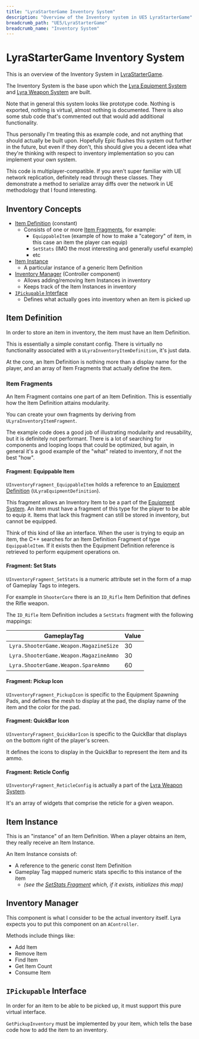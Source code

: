 ```yaml
---
title: "LyraStarterGame Inventory System"
description: "Overview of the Inventory system in UE5 LyraStarterGame"
breadcrumb_path: "UE5/LyraStarterGame"
breadcrumb_name: "Inventory System"
---
```



# LyraStarterGame Inventory System

This is an overview of the Inventory System in [LyraStarterGame](/UE5/LyraStarterGame/).

The Inventory System is the base upon which the
[Lyra Equipment System](/UE5/LyraStarterGame/Equipment/) and
[Lyra Weapon System](/UE5/LyraStarterGame/Weapons/) are built.

Note that in general this system looks like prototype code.  Nothing is exported, nothing is virtual,
almost nothing is documented.  There is also some stub code that's commented out that would
add additional functionality.

Thus personally I'm treating this as example code, and not anything that should actually be built
upon.  Hopefully Epic flushes this system out further in the future, but even if they don't,
this should give you a decent idea what they're thinking with respect to inventory implementation
so you can implement your own system.

This code is multiplayer-compatible.  If you aren't super familiar with UE network replication,
definitely read through these classes.  They demonstrate a method to serialize array diffs over the
network in UE methodology that I found interesting.


## Inventory Concepts

- [Item Definition](#ItemDefinition) (constant)
  - Consists of one or more [Item Fragments](#ItemFragments), for example:
    - `EquippableItem` (example of how to make a "category" of item, in this case an item the player can equip)
    - `SetStats` (IMO the most interesting and generally useful example)
    - etc
- [Item Instance](#ItemInstance)
  - A particular instance of a generic Item Definition
- [Inventory Manager](#InventoryManager) (Controller component)
  - Allows adding/removing Item Instances in inventory
  - Keeps track of the Item Instances in inventory
- [`IPickupable` Interface](#IPickupable)
  - Defines what actually goes into inventory when an item is picked up


<a id="ItemDefinition"></a>
## Item Definition

In order to store an item in inventory, the item must have an Item Definition.

This is essentially a simple constant config.  There is virtually no functionality associated with
a `ULyraInventoryItemDefinition`, it's just data.

At the core, an Item Definition is nothing more than a display name for the player, and an
array of Item Fragments that actually define the item.


<a id="ItemFragments"></a>
### Item Fragments

An Item Fragment contains one part of an Item Definition.
This is essentially how the Item Definition attains modularity.

You can create your own fragments by deriving from `ULyraInventoryItemFragment`.

The example code does a good job of illustrating modularity and reusability, but it is definitely not
performant.  There is a lot of searching for components and looping loops that could be optimized,
but again, in general it's a good example of the "what" related to inventory, if not the best "how".


#### Fragment: Equippable Item

`UInventoryFragment_EquippableItem` holds a reference to an
[Equipment Definition](/UE5/LyraStarterGame/Equipment/#EquipmentDefinition)
(`ULyraEquipmentDefinition`).

This fragment allows an Inventory Item to be a part of the
[Equipment System](/UE5/LyraStarterGame/Equipment/).
An item must have a fragment of this type for the player to be able to equip it.
Items that lack this fragment can still be stored in inventory, but cannot be equipped.

Think of this kind of like an interface.  When the user is trying to equip an item,
the C++ searches for an Item Definition Fragment of type `EquippableItem`.  If it exists
then the Equipment Definition reference is retrieved to perform equipment operations on.


<a id="Fragment_SetStats"></a>
#### Fragment: Set Stats

`UInventoryFragment_SetStats` is a numeric attribute set in the form of
a map of Gameplay Tags to integers.

For example in `ShooterCore` there is an `ID_Rifle` Item Definition that defines the Rifle weapon.

The `ID_Rifle` Item Definition includes a `SetStats` fragment with the following mappings:

| GameplayTag                            | Value |
|----------------------------------------|-------|
| `Lyra.ShooterGame.Weapon.MagazineSize` | 30    |
| `Lyra.ShooterGame.Weapon.MagazineAmmo` | 30    |
| `Lyra.ShooterGame.Weapon.SpareAmmo`    | 60    |


#### Fragment: Pickup Icon

`UInventoryFragment_PickupIcon` is specific to the Equipment Spawning Pads, and defines
the mesh to display at the pad, the display name of the item and the color for the pad.


#### Fragment: QuickBar Icon

`UInventoryFragment_QuickBarIcon` is specific to the QuickBar that displays on the bottom
right of the player's screen.

It defines the icons to display in the QuickBar to represent the item and its ammo.


#### Fragment: Reticle Config

`UInventoryFragment_ReticleConfig` is actually a part of the [Lyra Weapon System](/UE5/LyraStarterGame/Weapons/).

It's an array of widgets that comprise the reticle for a given weapon.


<a id="ItemInstance"></a>
## Item Instance

This is an "instance" of an Item Definition.
When a player obtains an item, they really receive an Item Instance.

An Item Instance consists of:

- A reference to the generic const Item Definition
- Gameplay Tag mapped numeric stats specific to this instance of the item
  - *(see the [SetStats Fragment](#Fragment_SetStats) which, if it exists, initializes this map)*


<a id="InventoryManager"></a>
## Inventory Manager

This component is what I consider to be the actual inventory itself.  Lyra expects you to put this
component on an `AController`.

Methods include things like:

- Add Item
- Remove Item
- Find Item
- Get Item Count
- Consume Item


<a id="IPickupable"></a>
## `IPickupable` Interface

In order for an item to be able to be picked up, it must support this pure virtual interface.

`GetPickupInventory` must be implemented by your item, which tells the base code how to add
the item to an inventory.
